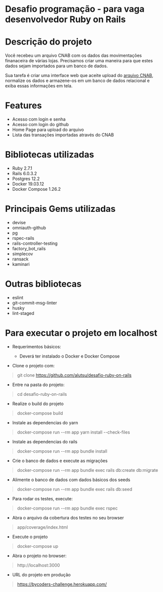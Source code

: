 # Desafio programação - para vaga desenvolvedor Ruby on Rails

# Descrição do projeto

Você recebeu um arquivo CNAB com os dados das movimentações finanaceira de várias lojas.
Precisamos criar uma maneira para que estes dados sejam importados para um banco de dados.

Sua tarefa é criar uma interface web que aceite upload do [arquivo CNAB](https://github.com/ByCodersTec/desafio-ruby-on-rails/blob/master/CNAB.txt), normalize os dados e armazene-os em um banco de dados relacional e exiba essas informações em tela.

# Features
* Acesso com login e senha
* Acesso com login do github
* Home Page para upload do arquivo
* Lista das transações importadas através do CNAB

# Bibliotecas utilizadas
* Ruby 2.7.1
* Rails 6.0.3.2
* Postgres 12.2
* Docker 19.03.12
* Docker Compose 1.26.2

# Principais Gems utilizadas
* devise
* omniauth-github
* pg
* rspec-rails
* rails-controller-testing
* factory_bot_rails
* simplecov
* ransack
* kaminari

# Outras bibliotecas
* eslint
* git-commit-msg-linter
* husky
* lint-staged

# Para executar o projeto em localhost
* Requerimentos básicos:
  - Deverá ter instalado o Docker e Docker Compose

* Clone o projeto com:
> git clone https://github.com/alutsu/desafio-ruby-on-rails

* Entre na pasta do projeto:
> cd desafio-ruby-on-rails

* Realize o build do projeto
> docker-compose build

* Instale as dependencias do yarn
> docker-compose run --rm app yarn install --check-files

* Instale as dependencias do rails
> docker-compose run --rm app bundle install

* Crie o banco de dados e execute as migrações
> docker-compose run --rm app bundle exec rails db:create db:migrate

* Alimente o banco de dados com dados básicos dos seeds
> docker-compose run --rm app bundle exec rails db:seed

* Para rodar os testes, execute:
> docker-compose run --rm app bundle exec rspec

* Abra o arquivo da cobertura dos testes no seu browser
> app/coverage/index.html

* Execute o projeto
> docker-compose up

* Abra o projeto no browser:
> http://localhost:3000

* URL do projeto em produção
> https://bycoders-challenge.herokuapp.com/
